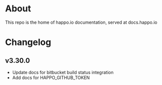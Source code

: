 # About

This repo is the home of happo.io documentation, served at docs.happo.io

# Changelog

## v3.30.0

- Update docs for bitbucket build status integration
- Add docs for HAPPO_GITHUB_TOKEN
